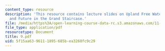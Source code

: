 ```yaml
---
content_type: resource
description: 'This resource contains lecture slides on Upland Free Water: Past, Present
  and Future in the Grand Staircase.'
file: /media/https%3A/open-learning-course-data-rc.s3.amazonaws.com/11-959-reforming-natural-resources-governance-failings-of-scientific-rationalism-and-alternatives-for-building-common-ground-january-iap-2007/5f15aa6396111895685bea3260fc9c29_9.pdf
file_type: application/pdf
resourcetype: Document
title: 9.pdf
uid: 5f15aa63-9611-1895-685b-ea3260fc9c29
---
```

